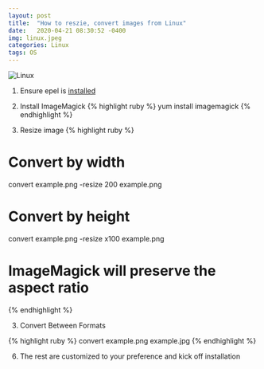 ```yaml
---
layout: post
title:  "How to reszie, convert images from Linux"
date:   2020-04-21 08:30:52 -0400
img: linux.jpeg
categories: Linux
tags: OS
---
```


![Linux]({{site.baseurl}}/images/linux.jpeg)

1. Ensure epel is [installed][epel-url]

2. Install ImageMagick
{% highlight ruby %}
yum install imagemagick
{% endhighlight %}

3. Resize image
{% highlight ruby %}

# Convert by width
convert example.png -resize 200 example.png

# Convert by height
convert example.png -resize x100 example.png

# ImageMagick will preserve the aspect ratio
{% endhighlight %}

3. Convert Between Formats
 
{% highlight ruby %}
convert example.png example.jpg
{% endhighlight %}

6. The rest are customized to your preference and kick off installation

[epel-url]: {{site.baseurl}}/linux/2020/04/21/install-epel.html
